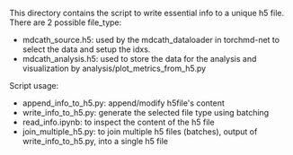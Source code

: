 This directory contains the script to write essential info to a unique h5 file. There are 2 possible file_type:
- mdcath_source.h5: used by the mdcath_dataloader in torchmd-net to select the data and setup the idxs.
- mdcath_analysis.h5: used to store the data for the analysis and visualization by analysis/plot_metrics_from_h5.py

Script usage:
- append_info_to_h5.py: append/modify h5file's content
- write_info_to_h5.py: generate the selected file type using batching
- read_info.ipynb: to inspect the content of the h5 file
- join_multiple_h5.py: to join multiple h5 files (batches), output of write_info_to_h5.py, into a single h5 file